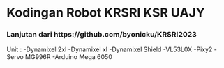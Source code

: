 <h1>Kodingan Robot KRSRI KSR UAJY</h1>
<h3>Lanjutan dari https://github.com/byonicku/KRSRI2023 </h3>

Unit :
-Dynamixel 2xl
-Dynamixel xl
-Dynamixel Shield
-VL53L0X
-Pixy2
-Servo MG996R
-Arduino Mega 6050

